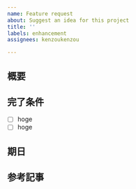 ```yaml
---
name: Feature request
about: Suggest an idea for this project
title: ''
labels: enhancement
assignees: kenzoukenzou

---
```


## 概要

## 完了条件
- [ ] hoge
- [ ] hoge

## 期日

## 参考記事
